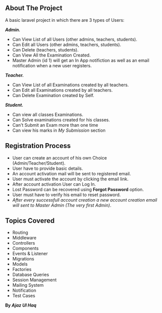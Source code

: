 
## About The Project


A basic laravel project in which there are 3 types of Users: 

<b><em>Admin.</em></b>
- Can View List of all Users (other admins, teachers, students).
- Can Edit all Users (other admins, teachers, students).
- Can Delete (teachers, students).
- Can View All the Examination Created.
- Master Admin (id 1) will get an In App notifiction as well as an email notification when a new user registers.

<b><em>Teacher.</em></b>
- Can View List of all Examinations created by all teachers.
- Can Edit all Examinations created by all teachers.
- Can Delete Examination created by Self.

<b><em>Student.</em></b>
- Can view all classes Examinations.
- Can Solve examinations created for his classes.
- Can't Submit an Exam more than one time
- Can view his marks in <em>My Submission </em> section

## Registration Process
- User can create an account of his own Choice (Admin/Teacher/Student).
- User have to provide basic details.
- An account activation mail will be sent to registered email.
- User must activate the account by clicking the email link.
- After account activation User can Log In.
- Lost Password can be recovered using <b>Forgot Password</b> option.
- User must have to verify his email to reset password.
- <em>After every successfull account creation a new account creation email will sent to Master Admin (The very first Admin)</em>.


## Topics Covered
- Routing
- Middleware
- Controllers
- Components
- Events & Listener
- Migrations
- Models
- Factories
- Database Queries
- Session Management
- Mailing System
- Notification
- Test Cases

<strong>   By <em>Ajaz Ul Haq </em></strong>
